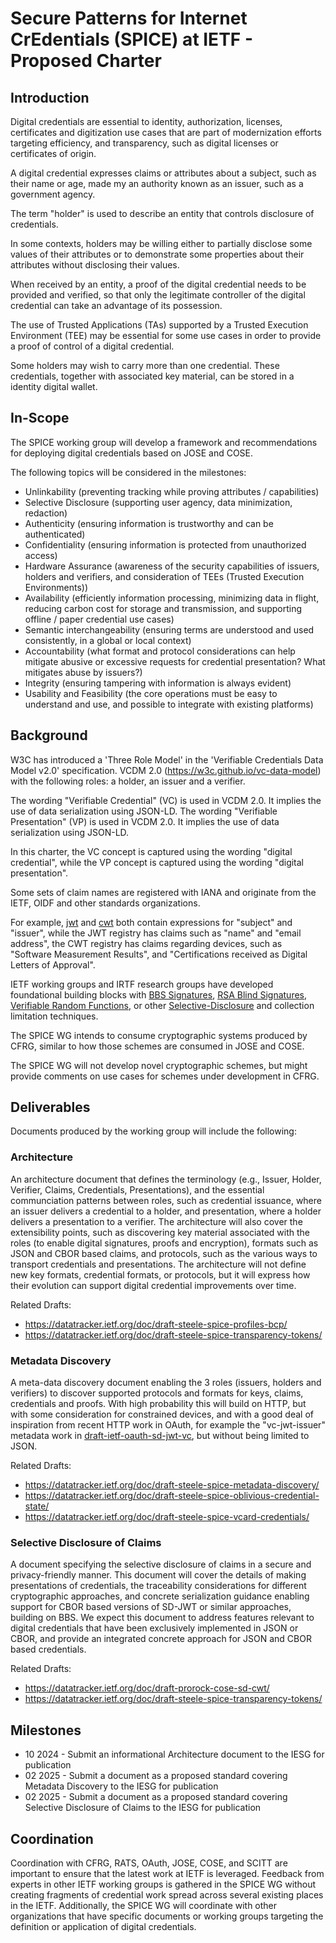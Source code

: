 # Secure Patterns for Internet CrEdentials (SPICE) at IETF - Proposed Charter

## Introduction

Digital credentials are essential to identity, authorization, licenses, certificates and digitization use cases that are part of modernization efforts targeting efficiency, and transparency, such as digital licenses or certificates of origin.

A digital credential expresses claims or attributes about a subject, such as their name or age, made my an authority known as an issuer, such as a government agency.

The term "holder" is used to describe an entity that controls disclosure of credentials.

In some contexts, holders may be willing either to partially disclose some values of their attributes or to demonstrate some properties about their attributes without disclosing their values.

When received by an entity, a proof of the digital credential needs to be provided and verified, so that only the legitimate controller of the digital credential can take an advantage of its possession.

The use of Trusted Applications (TAs) supported by a Trusted Execution Environment (TEE) may be essential for some use cases in order to provide a proof of control of a digital credential.

Some holders may wish to carry more than one credential. These credentials, together with associated key material, can be stored in a identity digital wallet.


## In-Scope

The SPICE working group will develop a framework and recommendations for deploying digital credentials based on JOSE and COSE.

The following topics will be considered in the milestones:

- Unlinkability (preventing tracking while proving attributes / capabilities)
- Selective Disclosure (supporting user agency, data minimization, redaction)
- Authenticity (ensuring information is trustworthy and can be authenticated)
- Confidentiality (ensuring information is protected from unauthorized access)
- Hardware Assurance (awareness of the security capabilities of issuers, holders and verifiers, and consideration of TEEs (Trusted Execution Environments))
- Availability (efficiently information processing, minimizing data in flight, reducing carbon cost for storage and transmission, and supporting offline / paper credential use cases)
- Semantic interchangeability (ensuring terms are understood and used consistently, in a global or local context)
- Accountability (what format and protocol considerations can help mitigate abusive or excessive requests for credential presentation?  What mitigates abuse by issuers?)
- Integrity (ensuring tampering with information is always evident)
- Usability and Feasibility (the core operations must be easy to understand and use, and possible to integrate with existing platforms)

## Background

W3C has introduced a 'Three Role Model' in the 'Verifiable Credentials Data Model v2.0' specification. VCDM 2.0 (https://w3c.github.io/vc-data-model)
with the following roles: a holder, an issuer and a verifier.

The wording "Verifiable Credential" (VC) is used in VCDM 2.0. It implies the use of data serialization using JSON-LD.
The wording "Verifiable Presentation" (VP) is used in VCDM 2.0. It implies the use of data serialization using JSON-LD.

In this charter, the VC concept is captured using the wording "digital credential", while the VP concept is captured using the wording "digital presentation".

Some sets of claim names are registered with IANA and originate from the IETF, OIDF and other standards organizations.

For example, [jwt](https://www.iana.org/assignments/jwt/jwt.xhtml) and [cwt](https://www.iana.org/assignments/cwt/cwt.xhtml) both contain expressions for "subject" and "issuer", while the JWT registry has claims such as "name" and "email address", the CWT registry has claims regarding devices, such as "Software Measurement Results", and "Certifications received as Digital Letters of Approval".

IETF working groups and IRTF research groups have developed foundational building blocks with [BBS Signatures](https://datatracker.ietf.org/doc/draft-irtf-cfrg-bbs-signatures/), [RSA Blind Signatures](https://datatracker.ietf.org/doc/rfc9474/), [Verifiable Random Functions](https://datatracker.ietf.org/doc/rfc9381/),
or other [Selective-Disclosure](https://datatracker.ietf.org/doc/draft-ietf-oauth-sd-jwt-vc/) and collection limitation techniques.

The SPICE WG intends to consume cryptographic systems produced by CFRG, similar to how those schemes are consumed in JOSE and COSE.

The SPICE WG will not develop novel cryptographic schemes, but might provide comments on use cases for schemes under development in CFRG.

## Deliverables

Documents produced by the working group will include the following:

### Architecture

An architecture document that defines the terminology (e.g., Issuer, Holder, Verifier, Claims, Credentials, Presentations), and the essential communciation patterns between roles, such as credential issuance, where an issuer delivers a credential to a holder, and presentation, where a holder delivers a presentation to a verifier. The architecture will also cover the extensibility points, such as discovering key material associated with the roles (to enable digital signatures, proofs and encryption), formats such as JSON and CBOR based claims, and protocols, such as the various ways to transport credentials and presentations. The architecture will not define new key formats, credential formats, or protocols, but it will express how their evolution can support digital credential improvements over time.

Related Drafts:

- https://datatracker.ietf.org/doc/draft-steele-spice-profiles-bcp/
- https://datatracker.ietf.org/doc/draft-steele-spice-transparency-tokens/

### Metadata Discovery

A meta-data discovery document enabling the 3 roles (issuers, holders and verifiers) to discover supported protocols and formats for keys, claims, credentials and proofs.
With high probability this will build on HTTP, but with some consideration for constrained devices, and with a good deal of inspiration from recent HTTP work in OAuth, for example the "vc-jwt-issuer" metadata work in [draft-ietf-oauth-sd-jwt-vc](https://datatracker.ietf.org/doc/draft-ietf-oauth-sd-jwt-vc/), but without being limited to JSON.

Related Drafts:

- https://datatracker.ietf.org/doc/draft-steele-spice-metadata-discovery/
- https://datatracker.ietf.org/doc/draft-steele-spice-oblivious-credential-state/
- https://datatracker.ietf.org/doc/draft-steele-spice-vcard-credentials/

### Selective Disclosure of Claims

A document specifying the selective disclosure of claims in a secure and privacy-friendly manner.
This document will cover the details of making presentations of credentials, the traceability considerations for different cryptographic approaches, and concrete serialization guidance enabling support for CBOR based versions of SD-JWT or similar approaches, building on BBS.
We expect this document to address features relevant to digital credentials that have been exclusively implemented in JSON or CBOR, and provide an integrated concrete approach for JSON and CBOR based credentials.

Related Drafts:

- https://datatracker.ietf.org/doc/draft-prorock-cose-sd-cwt/
- https://datatracker.ietf.org/doc/draft-steele-spice-transparency-tokens/

## Milestones

- 10 2024 - Submit an informational Architecture document to the IESG for publication
- 02 2025 - Submit a document as a proposed standard covering Metadata Discovery to the IESG for publication
- 02 2025 - Submit a document as a proposed standard covering Selective Disclosure of Claims to the IESG for publication
  
## Coordination

Coordination with CFRG, RATS, OAuth, JOSE, COSE, and SCITT are important to ensure that the latest work at IETF is leveraged.
Feedback from experts in other IETF working groups is gathered in the SPICE WG without creating fragments of credential work spread across several existing places in the IETF. 
Additionally, the SPICE WG will coordinate with other organizations that have specific documents or working groups targeting the definition or application of digital credentials.

